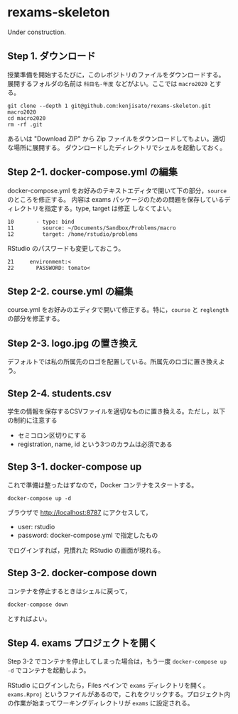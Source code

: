 # rexams-skeleton

Under construction.

## Step 1. ダウンロード

授業準備を開始するたびに，このレポジトリのファイルをダウンロードする。
展開するフォルダの名前は `科目名-年度` などがよい。ここでは `macro2020` とする。

```
git clone --depth 1 git@github.com:kenjisato/rexams-skeleton.git macro2020
cd macro2020
rm -rf .git
```

あるいは "Download ZIP" から Zip ファイルをダウンロードしてもよい。適切な場所に展開する。
ダウンロードしたディレクトリでシェルを起動しておく。


## Step 2-1. docker-compose.yml の編集

docker-compose.yml をお好みのテキストエディタで開いて下の部分，`source` のところを修正する。
内容は exams パッケージのための問題を保存しているディレクトリを指定する。type, target は修正
しなくてよい。

```
10       - type: bind
11         source: ~/Documents/Sandbox/Problems/macro
12         target: /home/rstudio/problems
```

RStudio のパスワードも変更しておこう。

```
21     environment:<
22       PASSWORD: tomato<
```

## Step 2-2. course.yml の編集

course.yml をお好みのエディタで開いて修正する。特に，`course` と `reglength` の部分を修正する。

## Step 2-3. logo.jpg の置き換え

デフォルトでは私の所属先のロゴを配置している。所属先のロゴに置き換えよう。


## Step 2-4. students.csv

学生の情報を保存するCSVファイルを適切なものに置き換える。ただし，以下の制約に注意する

- セミコロン区切りにする
- registration, name, id という3つのカラムは必須である


## Step 3-1. docker-compose up

これで準備は整ったはずなので，Docker コンテナをスタートする。

```
docker-compose up -d
```

ブラウザで <http://localhost:8787> にアクセスして，

- user: rstudio
- password: docker-compose.yml で指定したもの

でログインすれば，見慣れた RStudio の画面が現れる。

## Step 3-2. docker-compose down

コンテナを停止するときはシェルに戻って，

```
docker-compose down
```

とすればよい。

## Step 4. exams プロジェクトを開く

Step 3-2 でコンテナを停止してしまった場合は，もう一度 `docker-compose up -d` でコンテナを起動しよう。

RStudio にログインしたら，Files ペインで `exams` ディレクトリを開く。`exams.Rproj` というファイルがあるので，これをクリックする。プロジェクト内の作業が始まってワーキングディレクトリが `exams` に設定される。

